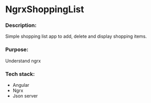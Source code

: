 # NgrxShoppingList

### Description:
Simple shopping list app to add, delete and display shopping items.  

### Purpose:
Understand ngrx

### Tech stack:
- Angular 
- Ngrx
- Json server
